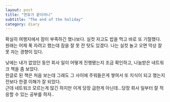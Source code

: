 ```yaml
---
layout: post
title: "연휴가 끝이라니"
subtitle: "The end of the holiday"
category: diary
---
```


확실히 여행지에서 잠이 부족하긴 했나보다. 실컷 자고도 밥을 먹고 바로 또 기절했다.<br>
원래는 어제 푹 자려고 했는데 잠을 잘 못 잔 탓도 있겠다. 나는 실컷 놀고 오면 막상 잘 못 자는 경향이 있다.<br>

낮에는 내가 없었던 동안 회사 일이 어떻게 진행됐는지 조금 확인하고, 나눔받은 네트워크 책을 좀 보았다.<br>
한글로 된 책은 처음 보는데 그래도 그 사이에 주워들은게 쌓여서 또 지식이 되고 했는지 전보다 한결 이해가 잘 되었다.<br>
근데 네트워크 모르는게 많긴 하지만 이게 당장 급한게 아닌데...당장 회사 일부터 잘 적응할 수 있는 공부를 하자..
